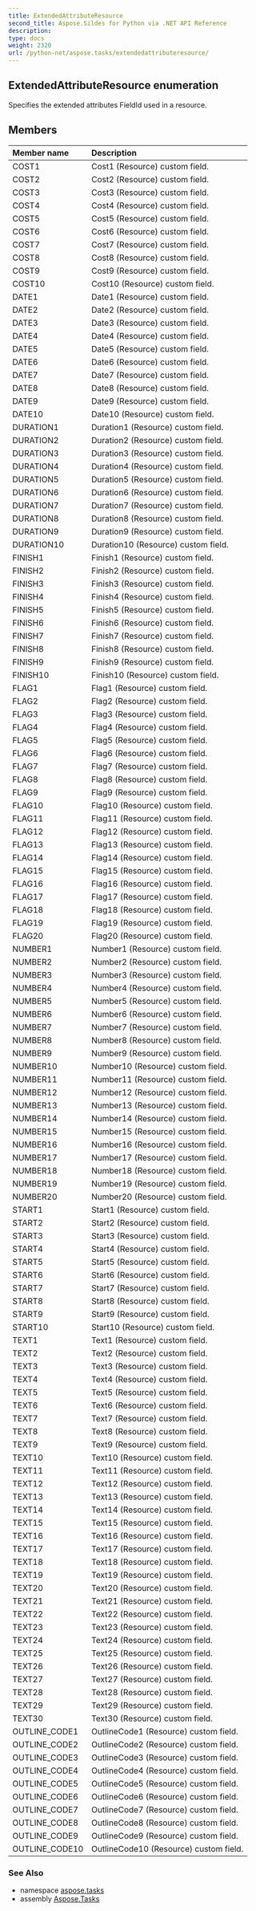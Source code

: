 ```yaml
---
title: ExtendedAttributeResource
second_title: Aspose.Sildes for Python via .NET API Reference
description: 
type: docs
weight: 2320
url: /python-net/aspose.tasks/extendedattributeresource/
---
```


## ExtendedAttributeResource enumeration

Specifies the extended attributes FieldId used in a resource.

## Members
| Member name | Description |
| :- | :- |
|COST1|Cost1 (Resource) custom field.|
|COST2|Cost2 (Resource) custom field.|
|COST3|Cost3 (Resource) custom field.|
|COST4|Cost4 (Resource) custom field.|
|COST5|Cost5 (Resource) custom field.|
|COST6|Cost6 (Resource) custom field.|
|COST7|Cost7 (Resource) custom field.|
|COST8|Cost8 (Resource) custom field.|
|COST9|Cost9 (Resource) custom field.|
|COST10|Cost10 (Resource) custom field.|
|DATE1|Date1 (Resource) custom field.|
|DATE2|Date2 (Resource) custom field.|
|DATE3|Date3 (Resource) custom field.|
|DATE4|Date4 (Resource) custom field.|
|DATE5|Date5 (Resource) custom field.|
|DATE6|Date6 (Resource) custom field.|
|DATE7|Date7 (Resource) custom field.|
|DATE8|Date8 (Resource) custom field.|
|DATE9|Date9 (Resource) custom field.|
|DATE10|Date10 (Resource) custom field.|
|DURATION1|Duration1 (Resource) custom field.|
|DURATION2|Duration2 (Resource) custom field.|
|DURATION3|Duration3 (Resource) custom field.|
|DURATION4|Duration4 (Resource) custom field.|
|DURATION5|Duration5 (Resource) custom field.|
|DURATION6|Duration6 (Resource) custom field.|
|DURATION7|Duration7 (Resource) custom field.|
|DURATION8|Duration8 (Resource) custom field.|
|DURATION9|Duration9 (Resource) custom field.|
|DURATION10|Duration10 (Resource) custom field.|
|FINISH1|Finish1 (Resource) custom field.|
|FINISH2|Finish2 (Resource) custom field.|
|FINISH3|Finish3 (Resource) custom field.|
|FINISH4|Finish4 (Resource) custom field.|
|FINISH5|Finish5 (Resource) custom field.|
|FINISH6|Finish6 (Resource) custom field.|
|FINISH7|Finish7 (Resource) custom field.|
|FINISH8|Finish8 (Resource) custom field.|
|FINISH9|Finish9 (Resource) custom field.|
|FINISH10|Finish10 (Resource) custom field.|
|FLAG1|Flag1 (Resource) custom field.|
|FLAG2|Flag2 (Resource) custom field.|
|FLAG3|Flag3 (Resource) custom field.|
|FLAG4|Flag4 (Resource) custom field.|
|FLAG5|Flag5 (Resource) custom field.|
|FLAG6|Flag6 (Resource) custom field.|
|FLAG7|Flag7 (Resource) custom field.|
|FLAG8|Flag8 (Resource) custom field.|
|FLAG9|Flag9 (Resource) custom field.|
|FLAG10|Flag10 (Resource) custom field.|
|FLAG11|Flag11 (Resource) custom field.|
|FLAG12|Flag12 (Resource) custom field.|
|FLAG13|Flag13 (Resource) custom field.|
|FLAG14|Flag14 (Resource) custom field.|
|FLAG15|Flag15 (Resource) custom field.|
|FLAG16|Flag16 (Resource) custom field.|
|FLAG17|Flag17 (Resource) custom field.|
|FLAG18|Flag18 (Resource) custom field.|
|FLAG19|Flag19 (Resource) custom field.|
|FLAG20|Flag20 (Resource) custom field.|
|NUMBER1|Number1 (Resource) custom field.|
|NUMBER2|Number2 (Resource) custom field.|
|NUMBER3|Number3 (Resource) custom field.|
|NUMBER4|Number4 (Resource) custom field.|
|NUMBER5|Number5 (Resource) custom field.|
|NUMBER6|Number6 (Resource) custom field.|
|NUMBER7|Number7 (Resource) custom field.|
|NUMBER8|Number8 (Resource) custom field.|
|NUMBER9|Number9 (Resource) custom field.|
|NUMBER10|Number10 (Resource) custom field.|
|NUMBER11|Number11 (Resource) custom field.|
|NUMBER12|Number12 (Resource) custom field.|
|NUMBER13|Number13 (Resource) custom field.|
|NUMBER14|Number14 (Resource) custom field.|
|NUMBER15|Number15 (Resource) custom field.|
|NUMBER16|Number16 (Resource) custom field.|
|NUMBER17|Number17 (Resource) custom field.|
|NUMBER18|Number18 (Resource) custom field.|
|NUMBER19|Number19 (Resource) custom field.|
|NUMBER20|Number20 (Resource) custom field.|
|START1|Start1 (Resource) custom field.|
|START2|Start2 (Resource) custom field.|
|START3|Start3 (Resource) custom field.|
|START4|Start4 (Resource) custom field.|
|START5|Start5 (Resource) custom field.|
|START6|Start6 (Resource) custom field.|
|START7|Start7 (Resource) custom field.|
|START8|Start8 (Resource) custom field.|
|START9|Start9 (Resource) custom field.|
|START10|Start10 (Resource) custom field.|
|TEXT1|Text1 (Resource) custom field.|
|TEXT2|Text2 (Resource) custom field.|
|TEXT3|Text3 (Resource) custom field.|
|TEXT4|Text4 (Resource) custom field.|
|TEXT5|Text5 (Resource) custom field.|
|TEXT6|Text6 (Resource) custom field.|
|TEXT7|Text7 (Resource) custom field.|
|TEXT8|Text8 (Resource) custom field.|
|TEXT9|Text9 (Resource) custom field.|
|TEXT10|Text10 (Resource) custom field.|
|TEXT11|Text11 (Resource) custom field.|
|TEXT12|Text12 (Resource) custom field.|
|TEXT13|Text13 (Resource) custom field.|
|TEXT14|Text14 (Resource) custom field.|
|TEXT15|Text15 (Resource) custom field.|
|TEXT16|Text16 (Resource) custom field.|
|TEXT17|Text17 (Resource) custom field.|
|TEXT18|Text18 (Resource) custom field.|
|TEXT19|Text19 (Resource) custom field.|
|TEXT20|Text20 (Resource) custom field.|
|TEXT21|Text21 (Resource) custom field.|
|TEXT22|Text22 (Resource) custom field.|
|TEXT23|Text23 (Resource) custom field.|
|TEXT24|Text24 (Resource) custom field.|
|TEXT25|Text25 (Resource) custom field.|
|TEXT26|Text26 (Resource) custom field.|
|TEXT27|Text27 (Resource) custom field.|
|TEXT28|Text28 (Resource) custom field.|
|TEXT29|Text29 (Resource) custom field.|
|TEXT30|Text30 (Resource) custom field.|
|OUTLINE_CODE1|OutlineCode1 (Resource) custom field.|
|OUTLINE_CODE2|OutlineCode2 (Resource) custom field.|
|OUTLINE_CODE3|OutlineCode3 (Resource) custom field.|
|OUTLINE_CODE4|OutlineCode4 (Resource) custom field.|
|OUTLINE_CODE5|OutlineCode5 (Resource) custom field.|
|OUTLINE_CODE6|OutlineCode6 (Resource) custom field.|
|OUTLINE_CODE7|OutlineCode7 (Resource) custom field.|
|OUTLINE_CODE8|OutlineCode8 (Resource) custom field.|
|OUTLINE_CODE9|OutlineCode9 (Resource) custom field.|
|OUTLINE_CODE10|OutlineCode10 (Resource) custom field.|

### See Also

* namespace [aspose.tasks](../../aspose.tasks/)
* assembly [Aspose.Tasks](/tasks/python-net/)

